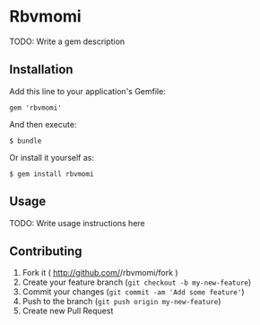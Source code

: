 # Rbvmomi

TODO: Write a gem description

## Installation

Add this line to your application's Gemfile:

    gem 'rbvmomi'

And then execute:

    $ bundle

Or install it yourself as:

    $ gem install rbvmomi

## Usage

TODO: Write usage instructions here

## Contributing

1. Fork it ( http://github.com/<my-github-username>/rbvmomi/fork )
2. Create your feature branch (`git checkout -b my-new-feature`)
3. Commit your changes (`git commit -am 'Add some feature'`)
4. Push to the branch (`git push origin my-new-feature`)
5. Create new Pull Request
